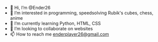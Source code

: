 - 👋 Hi, I’m @Ender26
- 👀 I’m interested in programming, speedsolving Rubik's cubes, chess, anime 
- 🌱 I’m currently learning Python, HTML, CSS
- 💞️ I’m looking to collaborate on websites
- 📫 How to reach me enderplayer26@gmail.com
